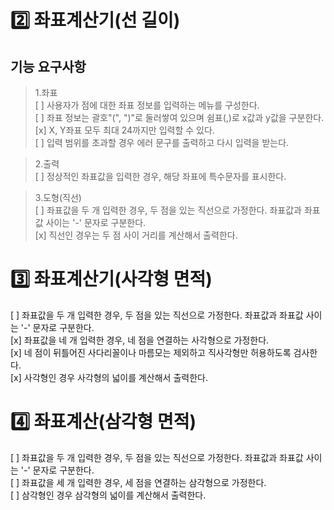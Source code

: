 # 2️⃣ 좌표계산기(선 길이)

## 기능 요구사항
> 1.좌표  
[ ] 사용자가 점에 대한 좌표 정보를 입력하는 메뉴를 구성한다.  
[ ] 좌표 정보는 괄호"(", ")"로 둘러쌓여 있으며 쉼표(,)로 x값과 y값을 구분한다.  
[x] X, Y좌표 모두 최대 24까지만 입력할 수 있다.  
[ ] 입력 범위를 초과할 경우 에러 문구를 출력하고 다시 입력을 받는다.  

> 2.출력  
[ ] 정상적인 좌표값을 입력한 경우, 해당 좌표에 특수문자를 표시한다.  

> 3.도형(직선)  
[ ] 좌표값을 두 개 입력한 경우, 두 점을 있는 직선으로 가정한다. 좌표값과 좌표값 사이는 '-' 문자로 구분한다.  
[x] 직선인 경우는 두 점 사이 거리를 계산해서 출력한다.  

# 3️⃣ 좌표계산기(사각형 면적)

[ ] 좌표값을 두 개 입력한 경우, 두 점을 있는 직선으로 가정한다. 좌표값과 좌표값 사이는 '-' 문자로 구분한다.  
[x] 좌표값을 네 개 입력한 경우, 네 점을 연결하는 사각형으로 가정한다.  
[x] 네 점이 뒤틀어진 사다리꼴이나 마름모는 제외하고 직사각형만 허용하도록 검사한다.  
[x] 사각형인 경우 사각형의 넓이를 계산해서 출력한다.  

# 4️⃣ 좌표계산(삼각형 면적)

[ ] 좌표값을 두 개 입력한 경우, 두 점을 있는 직선으로 가정한다. 좌표값과 좌표값 사이는 '-' 문자로 구분한다.  
[ ] 좌표값을 세 개 입력한 경우, 세 점을 연결하는 삼각형으로 가정한다.  
[ ] 삼각형인 경우 삼각형의 넓이를 계산해서 출력한다.  
